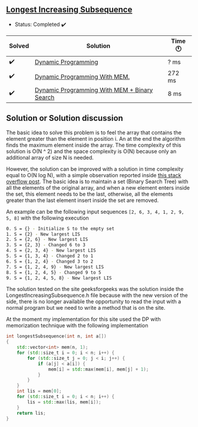 ## [Longest Increasing Subsequence](https://leetcode.com/problems/longest-increasing-subsequence/)

- Status: Completed :heavy_check_mark:

Solved | Solution | Time :clock11: |
--- | --- | --- |
:heavy_check_mark:  | [Dynamic Programming](#TODO) | ? ms |
:heavy_check_mark:  | [Dynamic Programming With MEM.](https://leetcode.com/submissions/detail/456328869/) | 272 ms |
:heavy_check_mark:  | [Dynamic Programming With MEM + Binary Search](https://leetcode.com/submissions/detail/456328071/) | 8 ms |

## Solution or Solution discussion

The basic idea to solve this problem is to feel the array that contains the element greater than the element in position i.
An at the end the algorithm finds the maximum element inside the array.
The time complexity of this solution is O(N ^ 2) and the space complexity is O(N) because only an additional array of size N is needed.

However, the solution can be improved with a solution in time complexity equal to O(N log N), with a simple observation reported inside [this
stack overflow post](https://stackoverflow.com/a/2631810/10854225). The basic idea is to maintain a set (Binary Search Tree) with all the elements
of the original array, and when a new element enters inside the set, this element needs to be the last, otherwise, all the elements greater than the last element
insert inside the set are removed.

An example can be the following input sequences `[2, 6, 3, 4, 1, 2, 9, 5, 8]` with the following execution

```bash
0. S = {} - Initialize S to the empty set
1. S = {2} - New largest LIS
2. S = {2, 6} - New largest LIS
3. S = {2, 3} - Changed 6 to 3
4. S = {2, 3, 4} - New largest LIS
5. S = {1, 3, 4} - Changed 2 to 1
6. S = {1, 2, 4} - Changed 3 to 2
7. S = {1, 2, 4, 9} - New largest LIS
8. S = {1, 2, 4, 5} - Changed 9 to 5
9. S = {1, 2, 4, 5, 8} - New largest LIS
```

The solution tested on the site geeksforgeeks was the solution inside the LongestIncreasingSubsequence.h file because with the new version
of the side, there is no longer available the opportunity to read the input with a normal program but we need to write a method that is on the
site.

At the moment my implementation for this site used the DP with memorization technique with the following implementation

```c++
int longestSubsequence(int n, int a[])
{
    std::vector<int> mem(n, 1);
    for (std::size_t i = 0; i < n; i++) {
        for (std::size_t j = 0; j < i; j++) {
            if (a[j] < a[i]) {
                mem[i] = std::max(mem[i], mem[j] + 1);
            }
        }
    }
    int lis = mem[0];
    for (std::size_t i = 0; i < n; i++) {
        lis = std::max(lis, mem[i]);
    }
    return lis;
}
```
